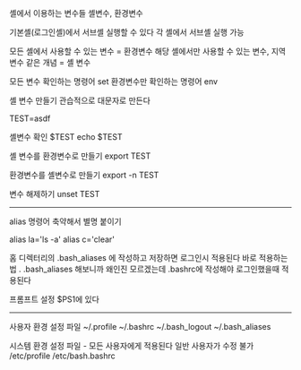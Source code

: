 셸에서 이용하는 변수들
셸변수, 환경변수

기본셸(로그인셸)에서 서브셸 실행할 수 있다
각 셸에서 서브셸 실행 가능

모든 셸에서 사용할 수 있는 변수 = 환경변수
해당 셸에서만 사용할 수 있는 변수, 지역변수 같은 개념 = 셸 변수

모든 변수 확인하는 명령어 set
환경변수만 확인하는 명령어 env

셸 변수 만들기
관습적으로 대문자로 만든다

TEST=asdf

셸변수 확인
$TEST
echo $TEST

셸 변수를 환경변수로 만들기
export TEST

환경변수를 셸변수로 만들기
export -n TEST

변수 해제하기
unset TEST


---

alias
명령어 축약해서 별명 붙이기

alias la='ls -a'
alias c='clear'

홈 디렉터리의 .bash_aliases 에 작성하고 저장하면
로그인시 적용된다
바로 적용하는법
. .bash_aliases
해보니까 왜인진 모르겠는데
.bashrc에 작성해야 로그인했을때 적용된다


프롬프트 설정
$PS1에 있다


---

사용자 환경 설정 파일
~/.profile
~/.bashrc
~/.bash_logout
~/.bash_aliases

시스템 환경 설정 파일 - 모든 사용자에게 적용된다
일반 사용자가 수정 불가
/etc/profile
/etc/bash.bashrc

